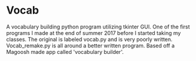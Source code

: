 # Vocab
A vocabulary building python program utilizing tkinter GUI. One of the first programs I made at the end of summer 2017 before I started taking my classes. The original is labeled vocab.py and is very poorly written. Vocab_remake.py is all around a better written program. Based off a Magoosh made app called 'vocabulary builder'.
